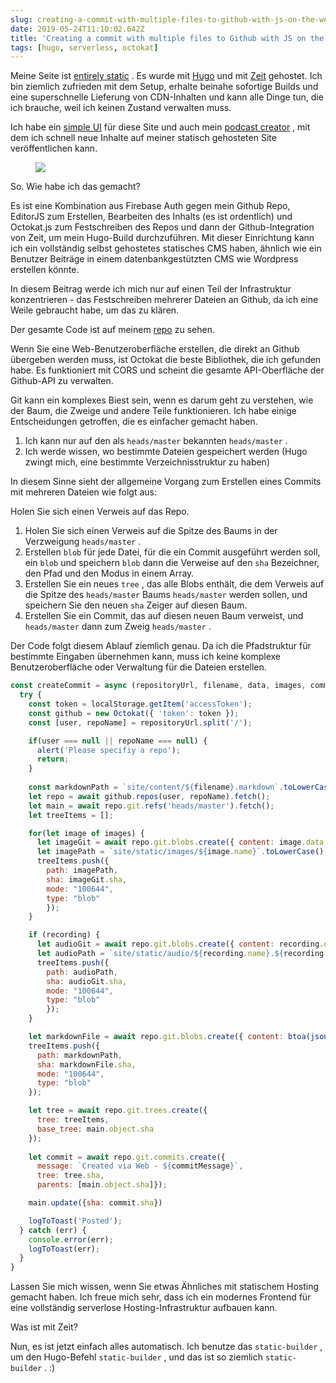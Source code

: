 ```yaml
---
slug: creating-a-commit-with-multiple-files-to-github-with-js-on-the-web
date: 2019-05-24T11:10:02.642Z
title: 'Creating a commit with multiple files to Github with JS on the web'
tags: [hugo, serverless, octokat]
---
```

Meine Seite ist [entirely static](https://github.com/PaulKinlan/paul.kinlan.me) . Es wurde mit [Hugo](https://gohugo.io) und mit [Zeit](https://zeit.co) gehostet. Ich bin ziemlich zufrieden mit dem Setup, erhalte beinahe sofortige Builds und eine superschnelle Lieferung von CDN-Inhalten und kann alle Dinge tun, die ich brauche, weil ich keinen Zustand verwalten muss.

Ich habe ein [simple UI](https://github.com/PaulKinlan/paul.kinlan.me/tree/main/static/share/image) für diese Site und auch mein [podcast creator](https://github.com/PaulKinlan/podcastinabox-editor) , mit dem ich schnell neue Inhalte auf meiner statisch gehosteten Site veröffentlichen kann.

<figure><img src="/images/2019-05-24-creating-a-commit-with-multiple-files-to-github-with-js-on-the-web-0.jpeg"></figure>

So. Wie habe ich das gemacht?

Es ist eine Kombination aus Firebase Auth gegen mein Github Repo, EditorJS zum Erstellen, Bearbeiten des Inhalts (es ist ordentlich) und Octokat.js zum Festschreiben des Repos und dann der Github-Integration von Zeit, um mein Hugo-Build durchzuführen. Mit dieser Einrichtung kann ich ein vollständig selbst gehostetes statisches CMS haben, ähnlich wie ein Benutzer Beiträge in einem datenbankgestützten CMS wie Wordpress erstellen könnte.

In diesem Beitrag werde ich mich nur auf einen Teil der Infrastruktur konzentrieren - das Festschreiben mehrerer Dateien an Github, da ich eine Weile gebraucht habe, um das zu klären.

Der gesamte Code ist auf meinem [repo](https://github.com/PaulKinlan/podcastinabox-editor/blob/master/record/javascripts/main.mjs#L90) zu sehen.

Wenn Sie eine Web-Benutzeroberfläche erstellen, die direkt an Github übergeben werden muss, ist Octokat die beste Bibliothek, die ich gefunden habe. Es funktioniert mit CORS und scheint die gesamte API-Oberfläche der Github-API zu verwalten.

Git kann ein komplexes Biest sein, wenn es darum geht zu verstehen, wie der Baum, die Zweige und andere Teile funktionieren. Ich habe einige Entscheidungen getroffen, die es einfacher gemacht haben.

1. Ich kann nur auf den als `heads/master` bekannten `heads/master` .
1. Ich werde wissen, wo bestimmte Dateien gespeichert werden (Hugo zwingt mich, eine bestimmte Verzeichnisstruktur zu haben)


In diesem Sinne sieht der allgemeine Vorgang zum Erstellen eines Commits mit mehreren Dateien wie folgt aus:

Holen Sie sich einen Verweis auf das Repo.

1. Holen Sie sich einen Verweis auf die Spitze des Baums in der Verzweigung `heads/master` .
1. Erstellen `blob` für jede Datei, für die ein Commit ausgeführt werden soll, ein `blob` und speichern `blob` dann die Verweise auf den `sha` Bezeichner, den Pfad und den Modus in einem Array.
1. Erstellen Sie ein neues `tree` , das alle Blobs enthält, die dem Verweis auf die Spitze des `heads/master` Baums `heads/master` werden sollen, und speichern Sie den neuen `sha` Zeiger auf diesen Baum.
1. Erstellen Sie ein Commit, das auf diesen neuen Baum verweist, und `heads/master` dann zum Zweig `heads/master` .

Der Code folgt diesem Ablauf ziemlich genau. Da ich die Pfadstruktur für bestimmte Eingaben übernehmen kann, muss ich keine komplexe Benutzeroberfläche oder Verwaltung für die Dateien erstellen.

```JavaScript
const createCommit = async (repositoryUrl, filename, data, images, commitMessage, recording) => {
  try {
    const token = localStorage.getItem('accessToken');
    const github = new Octokat({ 'token': token });
    const [user, repoName] = repositoryUrl.split('/');

    if(user === null || repoName === null) {
      alert('Please specifiy a repo');
      return;
    }
    
    const markdownPath = `site/content/${filename}.markdown`.toLowerCase();
    let repo = await github.repos(user, repoName).fetch();
    let main = await repo.git.refs('heads/master').fetch();
    let treeItems = [];

    for(let image of images) {
      let imageGit = await repo.git.blobs.create({ content: image.data, encoding: 'base64' });
      let imagePath = `site/static/images/${image.name}`.toLowerCase();
      treeItems.push({
        path: imagePath,
        sha: imageGit.sha,
        mode: "100644",
        type: "blob"
        });
    }

    if (recording) {
      let audioGit = await repo.git.blobs.create({ content: recording.data, encoding: 'base64' });
      let audioPath = `site/static/audio/${recording.name}.${recording.extension}`.toLowerCase();
      treeItems.push({
        path: audioPath,
        sha: audioGit.sha,
        mode: "100644",
        type: "blob"
        });
    }

    let markdownFile = await repo.git.blobs.create({ content: btoa(jsonEncode(data)), encoding: 'base64' });
    treeItems.push({
      path: markdownPath,
      sha: markdownFile.sha,
      mode: "100644",
      type: "blob"
    });

    let tree = await repo.git.trees.create({
      tree: treeItems,
      base_tree: main.object.sha
    });
  
    let commit = await repo.git.commits.create({
      message: `Created via Web - ${commitMessage}`,
      tree: tree.sha,
      parents: [main.object.sha]});

    main.update({sha: commit.sha})

    logToToast('Posted');
  } catch (err) {
    console.error(err);
    logToToast(err);
  }
}
```

Lassen Sie mich wissen, wenn Sie etwas Ähnliches mit statischem Hosting gemacht haben. Ich freue mich sehr, dass ich ein modernes Frontend für eine vollständig serverlose Hosting-Infrastruktur aufbauen kann.

Was ist mit Zeit?

Nun, es ist jetzt einfach alles automatisch. Ich benutze das `static-builder` , um den Hugo-Befehl `static-builder` , und das ist so ziemlich `static-builder` . :)